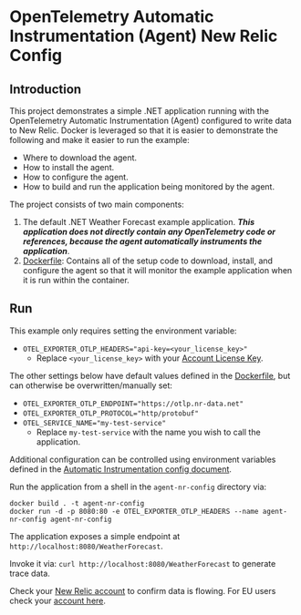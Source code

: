 # OpenTelemetry Automatic Instrumentation (Agent) New Relic Config

## Introduction

This project demonstrates a simple .NET application running with the OpenTelemetry Automatic Instrumentation (Agent) configured to write data to New Relic. Docker is leveraged so that it is easier to demonstrate the following and make it easier to run the example:

- Where to download the agent.
- How to install the agent.
- How to configure the agent.
- How to build and run the application being monitored by the agent.

The project consists of two main components:

1. The default .NET Weather Forecast example application. ***This application does not directly contain any OpenTelemetry code or references, because the agent automatically instruments the application***.
2. [Dockerfile](./Dockerfile): Contains all of the setup code to download, install, and configure the agent so that it will monitor the example application when it is run within the container.

## Run

This example only requires setting the environment variable:

* `OTEL_EXPORTER_OTLP_HEADERS="api-key=<your_license_key>"`
  * Replace `<your_license_key>` with your [Account License Key](https://one.newrelic.com/launcher/api-keys-ui.launcher).

The other settings below have default values defined in the [Dockerfile](./Dockerfile), but can otherwise be overwritten/manually set:
* `OTEL_EXPORTER_OTLP_ENDPOINT="https://otlp.nr-data.net"`
* `OTEL_EXPORTER_OTLP_PROTOCOL="http/protobuf"`
* `OTEL_SERVICE_NAME="my-test-service"`
  * Replace `my-test-service` with the name you wish to call the application.

Additional configuration can be controlled using environment variables defined in the [Automatic Instrumentation config document](https://github.com/open-telemetry/opentelemetry-dotnet-instrumentation/blob/2f5e1fc2b30f444944966393fba1d2d45a69f08b/docs/config.md).

Run the application from a shell in the `agent-nr-config` directory via:
```
docker build . -t agent-nr-config
docker run -d -p 8080:80 -e OTEL_EXPORTER_OTLP_HEADERS --name agent-nr-config agent-nr-config
```

The application exposes a simple endpoint at `http://localhost:8080/WeatherForecast`.

Invoke it via: `curl http://localhost:8080/WeatherForecast` to generate trace data.

Check your [New Relic account](https://one.newrelic.com) to confirm data is flowing. For EU users check your [account here](https://one.eu.newrelic.com).
